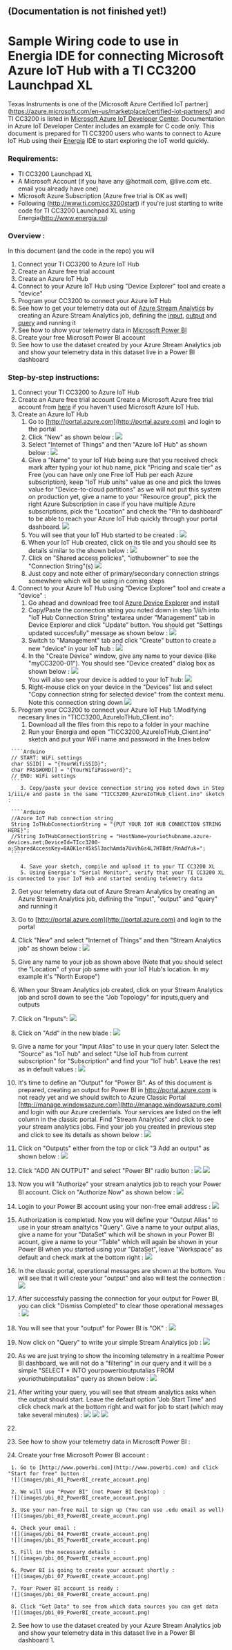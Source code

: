## (Documentation is not finished yet!)
# Sample Wiring code to use in Energia IDE for connecting Microsoft Azure IoT Hub with a TI CC3200 Launchpad XL
Texas Instruments is one of the [Microsoft Azure Certified IoT partner] (https://azure.microsoft.com/en-us/marketplace/certified-iot-partners/) and TI CC3200 is listed in [Microsoft Azure IoT Developer Center](https://azure.microsoft.com/en-us/develop/iot/get-started/). Documentation in Azure IoT Developer Center includes an example for C code only. This document is prepared for TI CC3200 users who wants to connect to Azure IoT Hub using their  [Energia](http://www.energia.nu) IDE to start exploring the IoT world quickly.

### Requirements:
- TI CC3200 Launchpad XL
- A Microsoft Account (if you have any @hotmail.com, @live.com etc. email you already have one)
- Microsoft Azure Subscription (Azure free trial is OK as well)
- Following (http://www.ti.com/cc3200start) if you're just starting to write code for TI CC3200 Launchpad XL using Energia(http://www.energia.nu)

### Overview : 
In this document (and the code in the repo) you will 
 1. Connect your TI CC3200 to Azure IoT Hub
  1. Create an Azure free trial account
  2. Create an Azure IoT Hub
  3. Connect to your Azure IoT Hub using "Device Explorer" tool and create a "device"
  4. Program your CC3200 to connect your Azure IoT Hub
 2. See how to get your telemetry data out of [Azure Stream Analytics](https://azure.microsoft.com/en-us/services/stream-analytics/) by creating an Azure Stream Analytics job, defining the [input](https://azure.microsoft.com/en-us/documentation/articles/stream-analytics-define-inputs/), [output](https://azure.microsoft.com/en-us/documentation/articles/stream-analytics-define-outputs/) and [query](https://azure.microsoft.com/en-us/documentation/articles/stream-analytics-stream-analytics-query-patterns/) and running it 
 3. See how to show your telemetry data in [Microsoft Power BI](http://www.powerbi.com)
  1. Create your free Microsoft Power BI account
  2. See how to use the dataset created by your Azure Stream Analytics job and show your telemetry data in this dataset live in a Power BI dashboard

### Step-by-step instructions:
 1. Connect your TI CC3200 to Azure IoT Hub
  1. Create an Azure free trial account
     Create a Microsoft Azure free trial account from [here](https://azure.microsoft.com/en-us/pricing/free-trial/) if you haven't used Microsoft Azure IoT Hub. 
  2. Create an Azure IoT Hub
      1. Go to [http://portal.azure.com](http://portal.azure.com) and login to the portal
      2. Click "New" as shown below : 
      ![](images/01_Azure_IoT_Hub_creation.png)
      3. Select "Internet of Things" and then "Azure IoT Hub" as shown below : 
      ![](images/02_Azure_IoT_Hub_creation.png)
      4. Give a "Name" to your IoT Hub being sure that you received check mark after typing your iot hub name, pick "Pricing and scale tier" as Free (you can have only one Free IoT Hub per each Azure subscription), keep "IoT Hub units" value as one and pick the lowes value for "Device-to-cloud partitions" as we will not put this system on production yet, give a name to your "Resource group", pick the right Azure Subscription in case if you have multiple Azure subscriptions, pick the "Location" and check the "Pin to dashboard" to be able to reach your Azure IoT Hub quickly through your portal dashboard.
      ![](images/03_Azure_IoT_Hub_creation.png)
      5. You will see that your IoT Hub started to be created : 
      ![](images/04_Azure_IoT_Hub_creation.png)
      6. When your IoT Hub created, click on its tile and you should see its details similar to the shown below : 
      ![](images/05_Azure_IoT_Hub_creation.png)
      7. Click on "Shared access policies", "iothubowner" to see the "Connection String"(s) 
      ![](images/06_Azure_IoT_Hub_creation.png)
      8. Just copy and note either of primary/secondary connection strings somewhere which will be using in coming steps
   3. Connect to your Azure IoT Hub using "Device Explorer" tool and create a "device" : 
      1. Go ahead and download free tool [Azure Device Explorer](https://github.com/Azure/azure-iot-sdks/blob/master/tools/DeviceExplorer/doc/how_to_use_device_explorer.md) and install
      2. Copy/Paste the connection string you noted down in step 1/ii/h into "IoT Hub Connection String" textarea under "Management" tab in Device Explorer and click "Update" button. You should get "Settings updated succesfully" message as shown below : 
      ![](images/devexp_01.png)
      3. Switch to "Management" tab and click "Create" button to create a new "device" in your IoT hub : 
      ![](images/devexp_02.png)
      4. In the "Create Device" window, give any name to your device (like "myCC3200-01"). You should see "Device created" dialog box as shown below : 
      ![](images/devexp_03.png)
      <br>You will also see your device is added to your IoT hub: 
      ![](images/devexp_04.png)
      5. Right-mouse click on your device in the "Devices" list and select "Copy connection string for selected device" from the context menu. Note this connection string down
      ![](images/devexp_05.png)
   4. Program your CC3200 to connect your Azure IoT Hub
      1.Modifying necesary lines in "TICC3200_AzureIoTHub_Client.ino":
        1. Download all the files from this repo to a folder in your machine
        2. Run your Energia and open "TICC3200_AzureIoTHub_Client.ino" sketch and put your WiFi name and password in the lines below

     ````Arduino
     // START: WiFi settings
     char SSID[] = "{YourWifiSSID}";
     char PASSWORD[] = "{YourWifiPassword}";
     // END: WiFi settings
     ````
        3. Copy/paste your device connection string you noted down in Step 1/iii/e and paste in the same "TICC3200_AzureIoTHub_Client.ino" sketch : 
    
     ````Arduino
     //Azure IoT Hub connection string
     String IoTHubConnectionString = "{PUT YOUR IOT HUB CONNECTION STRING HERE}";
     //String IoTHubConnectionString = "HostName=youriothubname.azure-devices.net;DeviceId=TIcc3200-a;SharedAccessKey=8A0K1er45k5l3achAmda7UvVh6s4L7HTBdt/RnAdYuk=";
     ````
 
        4. Save your sketch, compile and upload it to your TI CC3200 XL
        5. Using Energia's "Serial Monitor", verify that your TI CC3200 XL is connected to your IoT Hub and started sending telemetry data
    
 2. Get your telemetry data out of Azure Stream Analytics by creating an Azure Stream Analytics job, defining the "input", "output" and "query" and running it
   1. Go to [http://portal.azure.com](http://portal.azure.com) and login to the portal
   2. Click "New" and select "Internet of Things" and then "Stream Analytics job" as shown below : 
   ![](images/asa_01.png)
   3. Give any name to your job as shown above
   (Note that you should select the "Location" of your job same with your IoT Hub's location. In my example it's "North Europe")
   4. When your Stream Analytics job created, click on your Stream Analytics job and scroll down to see the "Job Topology" for inputs,query and outputs
   5. Click on "Inputs":
   ![](images/asa_02.png)
   6. Click on "Add" in the new blade :
   ![](images/asa_03.png)
   7. Give a name for your "Input Alias" to use in your query later. Select the "Source" as "IoT hub" and select "Use IoT hub from current subscription" for "Subscription" and find your "IoT hub". Leave the rest as in default values : 
   ![](images/asa_04.png)
   8. It's time to define an "Output" for "Power BI". As of this document is prepared, creating an output for Power BI in http://portal.azure.com is not ready yet and we should switch to Azure Classic Portal [http://manage.windowsazure.com](http://manage.windowsazure.com) and login with our Azure credentials. Your services are listed on the left column in the classic portal. Find "Stream Analytics" and click to see your stream analytics jobs. Find your job you created in previous step and click to see its details as shown below : 
   ![](images/asa_05.png)
   9. Click on "Outputs" either from the top or click "3 Add an output" as shown below : 
   ![](images/asa_06.png)
   10. Click "ADD AN OUTPUT" and select "Power BI" radio button : 
   ![](images/asa_07.png)
   ![](images/asa_08.png)
   11. Now you will "Authorize" your stream analytics job to reach your Power BI account. Click on "Authorize Now" as shown below : 
   ![](images/asa_09.png)
   12. Login to your Power BI account using your non-free email address : 
   ![](images/asa_10.png)
   13. Authorization is completed. Now you will define your "Output Alias" to use in your stream analtyics "Query". Give a name to your output alias, give a name for your "DataSet" which will be shown in your Power BI acount, give a name to your "Table" which will again be shown in your Power BI when you started using your "DataSet", leave "Workspace" as default and check mark at the bottom right : 
   ![](images/asa_11.png)
   14. In the classic portal, operational messages are shown at the bottom. You will see that it will create your "output" and also will test the connection : 
   ![](images/asa_12.png)
   15. After successfuly passing the connection for your output for Power BI, you can click "Dismiss Completed" to clear those operational messages : 
   ![](images/asa_13.png)
   16. You will see that your "output" for Power BI is "OK" : 
   ![](images/asa_14.png)
   17. Now click on "Query" to write your simple Stream Analytics job : 
   ![](images/asa_15.png)
   18. As we are just trying to show the incoming telemetry in a realtime Power BI dashboard, we will not do a "filtering" in our query and it will be a simple "SELECT * INTO yourpowerbioutputalias FROM youriothubinputalias" query as shown below : 
   ![](images/asa_16.png)
   19. After writing your query, you will see that stream analytics asks when the output should start. Leave the default option "Job Start Time" and click check mark at the bottom right and wait for job to start (which may take several minutes) : 
   ![](images/asa_17.png)
   ![](images/asa_18.png)
   ![](images/asa_19.png)
   20. 
 3. See how to show your telemetry data in Microsoft Power BI : 
 
   1. Create your free Microsoft Power BI account :
   
     1. Go to [http://www.powerbi.com](http://www.powerbi.com) and click "Start for free" button : 
     ![](images/pbi_01_PowerBI_create_account.png)
     
     2. We will use "Power BI" (not Power BI Desktop) : 
     ![](images/pbi_02_PowerBI_create_account.png)
     
     3. Use your non-free mail to sign up (You can use .edu email as well)
     ![](images/pbi_03_PowerBI_create_account.png)
     
     4. Check your email :
     ![](images/pbi_04_PowerBI_create_account.png)
     ![](images/pbi_05_PowerBI_create_account.png)
     
     5. Fill in the necessary details : 
     ![](images/pbi_06_PowerBI_create_account.png)
     
     6. Power BI is going to create your account shortly : 
     ![](images/pbi_07_PowerBI_create_account.png)
     
     7. Your Power BI account is ready : 
     ![](images/pbi_08_PowerBI_create_account.png)
     
     8. Click "Get Data" to see from which data sources you can get data 
     ![](images/pbi_09_PowerBI_create_account.png)
     
   2. See how to use the dataset created by your Azure Stream Analytics job and show your telemetry data in this dataset live in a Power BI dashboard
     1. 



